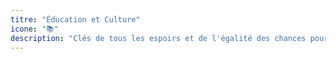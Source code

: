 ```yaml
---
titre: "Éducation et Culture"
icone: "📚"
description: "Clés de tous les espoirs et de l'égalité des chances pour tous."
---
```

